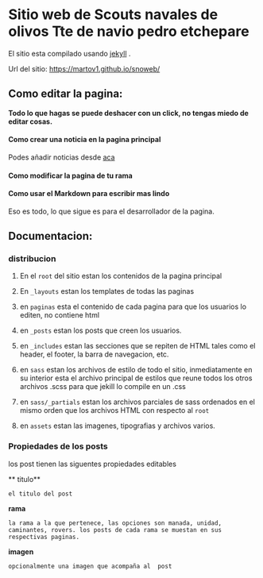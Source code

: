 # Sitio web de Scouts navales de olivos Tte de navio pedro etchepare


El sitio esta compilado usando  [jekyll](https://jekyllrb.com/) .

Url del sitio: https://martov1.github.io/snoweb/

## Como editar la pagina:

**Todo lo que hagas se puede deshacer con un click, no tengas miedo de editar cosas.**

####  Como crear una noticia en la pagina principal

Podes añadir noticias desde  [aca](https://github.com/martov1/snoweb/edit/master/_data/noticias.yml)

####  Como modificar la pagina de tu rama

####  Como usar el Markdown para escribir mas lindo

Eso es todo, lo que sigue es para el desarrollador de la pagina.

## Documentacion:

###  distribucion

1. En el `root` del sitio estan los contenidos de la pagina principal

2. En `_layouts` estan los templates de todas las paginas

3. en `paginas` esta el contenido de cada pagina para que los usuarios lo editen, no contiene html

4. en `_posts` estan los posts que creen los usuarios.

5. en `_includes` estan las secciones que se repiten de HTML tales como el header, el footer, la barra de navegacion, etc.

6. en `sass` estan los archivos de estilo de todo el sitio, inmediatamente en su interior esta el archivo principal de estilos que reune todos los otros archivos .scss para que jekill lo compile en un .css

7. en  `sass/_partials` estan los archivos parciales de sass ordenados en el mismo orden que los archivos HTML con respecto al `root`

8. en  `assets` estan las imagenes, tipografias y archivos varios.

### Propiedades de los posts
los post tienen las siguentes propiedades editables

** titulo**

    el titulo del post

**rama**

    la rama a la que pertenece, las opciones son manada, unidad, caminantes, rovers. los posts de cada rama se muestan en sus respectivas paginas.

**imagen**

    opcionalmente una imagen que acompaña al  post
